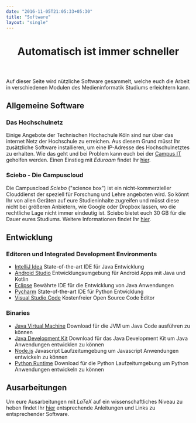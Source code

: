 ```yaml
---
date: "2016-11-05T21:05:33+05:30"
title: "Software"
layout: "single"
---
```


<div class="m-mi-hero-image {{ .class }}" style="background-image: url(/tools/software/teaser.jpg)">
    <header class="title">
        <h1 class="a-headline-invers">
            Automatisch ist immer schneller
        </h1>
    </header>
</div>

Auf dieser Seite wird nützliche Software gesammelt, welche euch die Arbeit in verschiedenen Modulen des Medieninformatik Studiums erleichtern kann.

## Allgemeine Software

### Das Hochschulnetz

Einige Angebote der Technischen Hochschule Köln sind nur über das internet Netz der Hochschule zu erreichen. Aus diesem Grund müsst Ihr zusätzliche Software installieren, um eine IP-Adresse des Hochschulnetztes zu erhalten. Wie das geht und bei Problem kann euch bei der [Campus IT](https://www.th-koeln.de/hochschule/campus-it_3866.php) geholfen werden. Einen Einstieg mit _Eduroam_ findet Ihr [hier](https://www.th-koeln.de/mam/downloads/deutsch/hochschule/organisation/anleitung__wir_bringen_sie_ins_netz.pdf).

### Sciebo - Die Campuscloud
Die Campuscload _Sciebo_ ("science box") ist ein nicht-kommerzieller Clouddienst der speziell für Forschung und Lehre angeboten wird. So könnt Ihr von allen Geräten auf eure Studieninhalte zugreifen und müsst diese nicht bei größeren Anbietern, wie Google oder Dropbox lassen, wo die rechtliche Lage nicht immer eindeutig ist. Sciebo bietet euch 30 GB für die Dauer eures Studiums. Weitere Informationen findet Ihr [hier](https://www.th-koeln.de/hochschule/sciebo_21988.php).


## Entwicklung

### Editoren und Integrated Development Environments
* [IntelliJ Idea](https://www.jetbrains.com/idea/) State-of-the-art IDE für Java Entwicklung
* [Android Studio](https://developer.android.com/studio) Entwicklungsumgebung für Android Apps mit Java und Kotlin
* [Eclipse](https://www.eclipse.org/) Bewährte IDE für die Entwicklung von Java Anwendungen
* [Pycharm](https://www.jetbrains.com/pycharm/) State-of-the-art IDE für Python Entwicklung
* [Visual Studio Code](https://code.visualstudio.com/) Kostenfreier Open Source Code Editor

### Binaries
* [Java Virtual Machine](https://www.java.com/de/download/) Download für die JVM um Java Code ausführen zu können
* [Java Development Kit](https://www.oracle.com/technetwork/java/javase/downloads/index.html) Download für das Java Development Kit um Java Anwendungen entwicklen zu können
* [Node.js](https://nodejs.org/en/) Javascript Laufzeitumgebung um Javascript Anwendungen entwickeln zu können
* [Python Runtime](https://www.python.org/downloads/) Download für die Python Laufzeitumgebung um Python Anwendungen entwickeln zu können

## Ausarbeitungen
Um eure Ausarbeitungen mit _LaTeX_ auf ein wissenschaftliches Niveau zu heben findet Ihr [hier](/tools/wissenschaftliches-arbeiten/) entsprechende Anleitungen und Links zu entsprechender Software.
